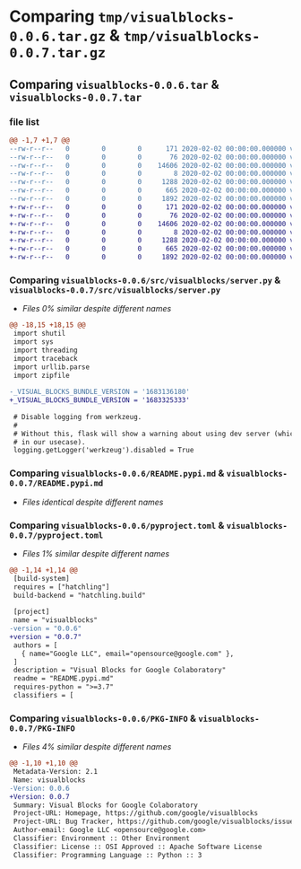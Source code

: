 # Comparing `tmp/visualblocks-0.0.6.tar.gz` & `tmp/visualblocks-0.0.7.tar.gz`

## Comparing `visualblocks-0.0.6.tar` & `visualblocks-0.0.7.tar`

### file list

```diff
@@ -1,7 +1,7 @@
--rw-r--r--   0        0        0      171 2020-02-02 00:00:00.000000 visualblocks-0.0.6/.editorconfig
--rw-r--r--   0        0        0       76 2020-02-02 00:00:00.000000 visualblocks-0.0.6/src/visualblocks/__init__.py
--rw-r--r--   0        0        0    14606 2020-02-02 00:00:00.000000 visualblocks-0.0.6/src/visualblocks/server.py
--rw-r--r--   0        0        0        8 2020-02-02 00:00:00.000000 visualblocks-0.0.6/.gitignore
--rw-r--r--   0        0        0     1288 2020-02-02 00:00:00.000000 visualblocks-0.0.6/README.pypi.md
--rw-r--r--   0        0        0      665 2020-02-02 00:00:00.000000 visualblocks-0.0.6/pyproject.toml
--rw-r--r--   0        0        0     1892 2020-02-02 00:00:00.000000 visualblocks-0.0.6/PKG-INFO
+-rw-r--r--   0        0        0      171 2020-02-02 00:00:00.000000 visualblocks-0.0.7/.editorconfig
+-rw-r--r--   0        0        0       76 2020-02-02 00:00:00.000000 visualblocks-0.0.7/src/visualblocks/__init__.py
+-rw-r--r--   0        0        0    14606 2020-02-02 00:00:00.000000 visualblocks-0.0.7/src/visualblocks/server.py
+-rw-r--r--   0        0        0        8 2020-02-02 00:00:00.000000 visualblocks-0.0.7/.gitignore
+-rw-r--r--   0        0        0     1288 2020-02-02 00:00:00.000000 visualblocks-0.0.7/README.pypi.md
+-rw-r--r--   0        0        0      665 2020-02-02 00:00:00.000000 visualblocks-0.0.7/pyproject.toml
+-rw-r--r--   0        0        0     1892 2020-02-02 00:00:00.000000 visualblocks-0.0.7/PKG-INFO
```

### Comparing `visualblocks-0.0.6/src/visualblocks/server.py` & `visualblocks-0.0.7/src/visualblocks/server.py`

 * *Files 0% similar despite different names*

```diff
@@ -18,15 +18,15 @@
 import shutil
 import sys
 import threading
 import traceback
 import urllib.parse
 import zipfile
 
-_VISUAL_BLOCKS_BUNDLE_VERSION = '1683136180'
+_VISUAL_BLOCKS_BUNDLE_VERSION = '1683325333'
 
 # Disable logging from werkzeug.
 #
 # Without this, flask will show a warning about using dev server (which is OK
 # in our usecase).
 logging.getLogger('werkzeug').disabled = True
```

### Comparing `visualblocks-0.0.6/README.pypi.md` & `visualblocks-0.0.7/README.pypi.md`

 * *Files identical despite different names*

### Comparing `visualblocks-0.0.6/pyproject.toml` & `visualblocks-0.0.7/pyproject.toml`

 * *Files 1% similar despite different names*

```diff
@@ -1,14 +1,14 @@
 [build-system]
 requires = ["hatchling"]
 build-backend = "hatchling.build"
 
 [project]
 name = "visualblocks"
-version = "0.0.6"
+version = "0.0.7"
 authors = [
   { name="Google LLC", email="opensource@google.com" },
 ]
 description = "Visual Blocks for Google Colaboratory"
 readme = "README.pypi.md"
 requires-python = ">=3.7"
 classifiers = [
```

### Comparing `visualblocks-0.0.6/PKG-INFO` & `visualblocks-0.0.7/PKG-INFO`

 * *Files 4% similar despite different names*

```diff
@@ -1,10 +1,10 @@
 Metadata-Version: 2.1
 Name: visualblocks
-Version: 0.0.6
+Version: 0.0.7
 Summary: Visual Blocks for Google Colaboratory
 Project-URL: Homepage, https://github.com/google/visualblocks
 Project-URL: Bug Tracker, https://github.com/google/visualblocks/issues
 Author-email: Google LLC <opensource@google.com>
 Classifier: Environment :: Other Environment
 Classifier: License :: OSI Approved :: Apache Software License
 Classifier: Programming Language :: Python :: 3
```

